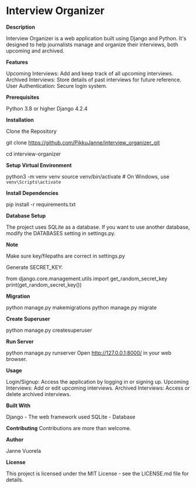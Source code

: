 # Interview Organizer

**Description**

Interview Organizer is a web application built using Django and Python. It's designed to help journalists manage and organize their interviews, both upcoming and archived.

**Features**

Upcoming Interviews: Add and keep track of all upcoming interviews.
Archived Interviews: Store details of past interviews for future reference.
User Authentication: Secure login system.

**Prerequisites**

Python 3.8 or higher
Django 4.2.4

**Installation**

Clone the Repository

git clone https://github.com/PikkuJanne/interview_organizer_git

cd interview-organizer

**Setup Virtual Environment**

python3 -m venv venv
source venv/bin/activate  # On Windows, use `venv\Scripts\activate`

**Install Dependencies**

pip install -r requirements.txt

**Database Setup**

The project uses SQLite as a database. If you want to use another database, modify the DATABASES setting in settings.py.

**Note**

Make sure key/filepaths are correct in settings.py

Generate SECRET_KEY:

from django.core.management.utils import get_random_secret_key
print(get_random_secret_key())

**Migration**

python manage.py makemigrations
python manage.py migrate

**Create Superuser**

python manage.py createsuperuser

**Run Server**

python manage.py runserver
Open http://127.0.0.1:8000/ in your web browser.

**Usage**

Login/Signup: Access the application by logging in or signing up.
Upcoming Interviews: Add or edit upcoming interviews.
Archived Interviews: Access or delete archived interviews.

**Built With**

Django - The web framework used
SQLite - Database

**Contributing**
Contributions are more than welcome.

**Author**

Janne Vuorela

**License**

This project is licensed under the MIT License - see the LICENSE.md file for details.


